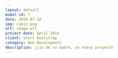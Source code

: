 ```yaml
---
layout: default
modal-id: 7
date: 2014-07-18
img: cabin.png
alt: image-alt
project-date: April 2014
client: Start Bootstrap
category: Web Development
description: jijo de su madre, un nuevo proyecto
---
```

